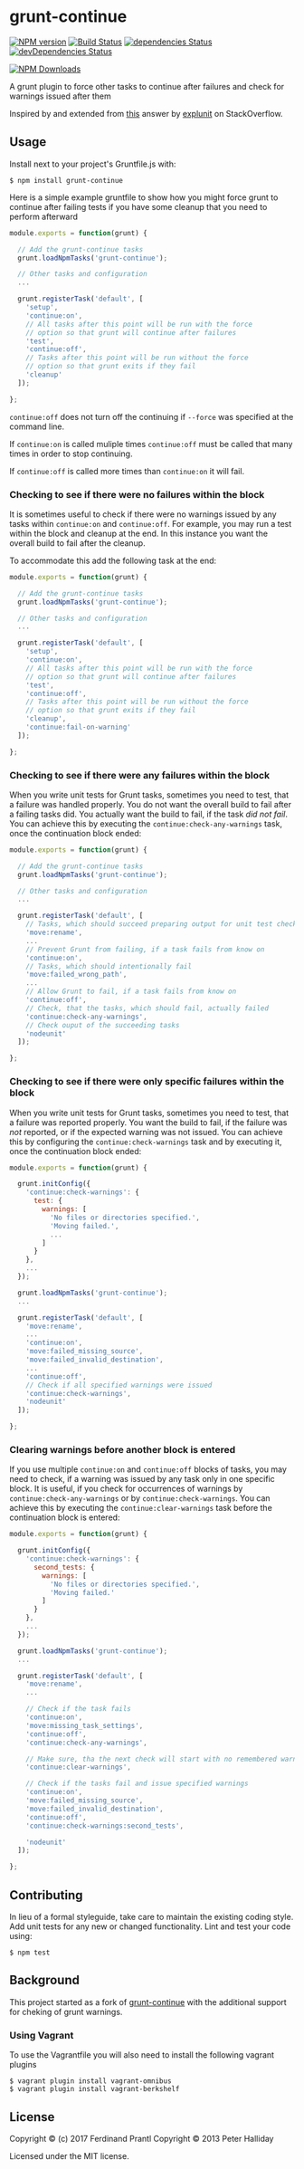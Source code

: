 # grunt-continue

[![NPM version](https://badge.fury.io/js/grunt-continue-ext.png)](http://badge.fury.io/js/grunt-continue-ext)
[![Build Status](https://travis-ci.org/prantlf/grunt-continue.png?branch=combined)](https://travis-ci.org/pghalliday/grunt-continue)
[![dependencies Status](https://david-dm.org/prantlf/grunt-continue/status.svg)](https://david-dm.org/prantlf/grunt-continue)
[![devDependencies Status](https://david-dm.org/prantlf/grunt-continue/dev-status.svg)](https://david-dm.org/prantlf/grunt-continue?type=dev)

[![NPM Downloads](https://nodei.co/npm/grunt-continue-ext.png?downloads=true&stars=true)](https://www.npmjs.com/package/grunt-continue-ext)

A grunt plugin to force other tasks to continue after failures and check for warnings issued after them

Inspired by and extended from [this](http://stackoverflow.com/a/16972894/2622241) answer by [explunit](http://stackoverflow.com/users/151212/explunit) on StackOverflow.

## Usage

Install next to your project's Gruntfile.js with: 

```
$ npm install grunt-continue
```

Here is a simple example gruntfile to show how you might force grunt to continue after failing tests if you have some cleanup that you need to perform afterward

```javascript
module.exports = function(grunt) {

  // Add the grunt-continue tasks
  grunt.loadNpmTasks('grunt-continue');

  // Other tasks and configuration
  ...

  grunt.registerTask('default', [
    'setup',
    'continue:on',
    // All tasks after this point will be run with the force
    // option so that grunt will continue after failures
    'test',
    'continue:off',
    // Tasks after this point will be run without the force
    // option so that grunt exits if they fail
    'cleanup'
  ]);

};
```

`continue:off` does not turn off the continuing if `--force` was specified at the command line.

If `continue:on` is called muliple times `continue:off` must be called that many times in order to stop continuing.

If `continue:off` is called more times than `continue:on` it will fail.

### Checking to see if there were no failures within the block

It is sometimes useful to check if there were no warnings issued by any tasks within `continue:on` and `continue:off`.
For example, you may run a test within the block and cleanup at the end. In this instance you want the overall build to fail after the cleanup.

To accommodate this add the following task at the end: 

```javascript
module.exports = function(grunt) {

  // Add the grunt-continue tasks
  grunt.loadNpmTasks('grunt-continue');

  // Other tasks and configuration
  ...

  grunt.registerTask('default', [
    'setup',
    'continue:on',
    // All tasks after this point will be run with the force
    // option so that grunt will continue after failures
    'test',
    'continue:off',
    // Tasks after this point will be run without the force
    // option so that grunt exits if they fail
    'cleanup',
    'continue:fail-on-warning'
  ]);

};
```

### Checking to see if there were any failures within the block

When you write unit tests for Grunt tasks, sometimes you need to test, that a failure was handled properly. You do not want the overall build to fail after a failing tasks did. You actually want the build to fail, if the task *did not fail*. You can achieve this by executing the `continue:check-any-warnings` task, once the continuation block ended:

```javascript
module.exports = function(grunt) {

  // Add the grunt-continue tasks
  grunt.loadNpmTasks('grunt-continue');

  // Other tasks and configuration
  ...

  grunt.registerTask('default', [
    // Tasks, which should succeed preparing output for unit test checks
    'move:rename',
    ...
    // Prevent Grunt from failing, if a task fails from know on
    'continue:on',
    // Tasks, which should intentionally fail
    'move:failed_wrong_path',
    ...
    // Allow Grunt to fail, if a task fails from know on
    'continue:off',
    // Check, that the tasks, which should fail, actually failed
    'continue:check-any-warnings',
    // Check ouput of the succeeding tasks
    'nodeunit'
  ]);

};
```

### Checking to see if there were only specific failures within the block

When you write unit tests for Grunt tasks, sometimes you need to test, that a failure was reported properly. You want the build to fail, if the failure was *not* reported, or if the expected warning was not issued. You can achieve this by configuring the `continue:check-warnings` task and by executing it, once the continuation block ended:

```javascript
module.exports = function(grunt) {

  grunt.initConfig({
    'continue:check-warnings': {
      test: {
        warnings: [
          'No files or directories specified.',
          'Moving failed.',
          ...
        ]
      }
    },
    ...
  });

  grunt.loadNpmTasks('grunt-continue');
  ...

  grunt.registerTask('default', [
    'move:rename',
    ...
    'continue:on',
    'move:failed_missing_source',
    'move:failed_invalid_destination',
    ...
    'continue:off',
    // Check if all specified warnings were issued
    'continue:check-warnings',
    'nodeunit'
  ]);

};
```

### Clearing warnings before another block is entered

If you use multiple `continue:on` and `continue:off` blocks of tasks, you may need to check, if a warning was issued by any task only in one specific block. It is useful, if you check for occurrences of warnings by `continue:check-any-warnings` or by `continue:check-warnings`. You can achieve this by executing the `continue:clear-warnings` task before the continuation block is entered:

```javascript
module.exports = function(grunt) {

  grunt.initConfig({
    'continue:check-warnings': {
      second_tests: {
        warnings: [
          'No files or directories specified.',
          'Moving failed.'
        ]
      }
    },
    ...
  });

  grunt.loadNpmTasks('grunt-continue');
  ...

  grunt.registerTask('default', [
    'move:rename',
    ...

    // Check if the task fails
    'continue:on',
    'move:missing_task_settings',
    'continue:off',
    'continue:check-any-warnings',

    // Make sure, tha the next check will start with no remembered warnings
    'continue:clear-warnings',

    // Check if the tasks fail and issue specified warnings
    'continue:on',
    'move:failed_missing_source',
    'move:failed_invalid_destination',
    'continue:off',
    'continue:check-warnings:second_tests',

    'nodeunit'
  ]);

};
```

## Contributing
In lieu of a formal styleguide, take care to maintain the existing coding style. Add unit tests for any new or changed functionality. Lint and test your code using: 

```
$ npm test
```

## Background

This project started as a fork of [grunt-continue] with the additional support for cheking of grunt warnings.

### Using Vagrant
To use the Vagrantfile you will also need to install the following vagrant plugins

```
$ vagrant plugin install vagrant-omnibus
$ vagrant plugin install vagrant-berkshelf
```


## License
Copyright &copy; (c) 2017 Ferdinand Prantl
Copyright &copy; 2013 Peter Halliday  

Licensed under the MIT license.

[grunt-continue]: https://github.com/pghalliday/grunt-continue
